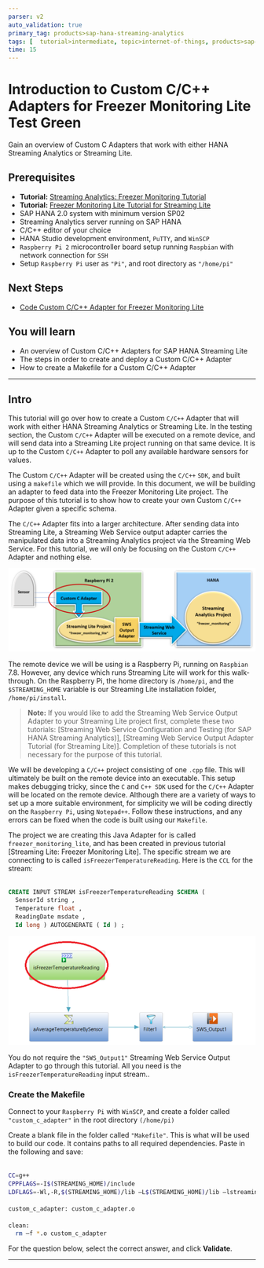 ```yaml
---
parser: v2
auto_validation: true
primary_tag: products>sap-hana-streaming-analytics
tags: [  tutorial>intermediate, topic>internet-of-things, products>sap-hana-streaming-analytics, products>sap-hana\,-express-edition ]
time: 15
---
```


# Introduction to Custom C/C++ Adapters for Freezer Monitoring Lite Test Green
<!-- description --> Gain an overview of Custom C Adapters that work with either HANA Streaming Analytics or Streaming Lite.

## Prerequisites  
 - **Tutorial:** [Streaming Analytics: Freezer Monitoring Tutorial](group.sds-hxe-get-started)
 - **Tutorial:** [Freezer Monitoring Lite Tutorial for Streaming Lite](hsa-streaming-lite-freezer-monitoring-part1)
 - SAP HANA 2.0 system with minimum version SP02
 - Streaming Analytics server running on SAP HANA
 - C/C++ editor of your choice
 - HANA Studio development environment, `PuTTY`, and `WinSCP`
 - `Raspberry Pi 2` microcontroller board setup running `Raspbian` with network connection for `SSH`
 - Setup `Raspberry Pi` user as `"Pi"`, and root directory as `"/home/pi"`

## Next Steps
 - [Code Custom C/C++ Adapter for Freezer Monitoring Lite](hsa-lite-custom-c-adapter-part2)

## You will learn  
- An overview of Custom C/C++ Adapters for SAP HANA Streaming Lite
- The steps in order to create and deploy a Custom C/C++ Adapter
- How to create a Makefile for a Custom C/C++ Adapter

---

## Intro
This tutorial will go over how to create a Custom `C/C++` Adapter that will work with either HANA Streaming Analytics or Streaming Lite. In the testing section, the Custom `C/C++` Adapter will be executed on a remote device, and will send data into a Streaming Lite project running on that same device. It is up to the Custom `C/C++` Adapter to poll any available hardware sensors for values.

The Custom `C/C++` Adapter will be created using the `C/C++` `SDK`, and built using a `makefile` which we will provide. In this document, we will be building an adapter to feed data into the Freezer Monitoring Lite project. The purpose of this tutorial is to show how to create your own Custom `C/C++` Adapter given a specific schema.

The `C/C++` Adapter fits into a larger architecture. After sending data into Streaming Lite, a Streaming Web Service output adapter carries the manipulated data into a Streaming Analytics project via the Streaming Web Service. For this tutorial, we will only be focusing on the Custom `C/C++` Adapter and nothing else.

![Custom C/C++ Adapter Overview](customCAdapterOverview.png)

The remote device we will be using is a Raspberry Pi, running on `Raspbian` 7.8. However, any device which runs Streaming Lite will work for this walk-through. On the Raspberry Pi, the home directory is `/home/pi`, and the `$STREAMING_HOME` variable is our Streaming Lite installation folder, `/home/pi/install`.

>**Note:** If you would like to add the Streaming Web Service Output Adapter to your Streaming Lite project first, complete these two tutorials: [Streaming Web Service Configuration and Testing (for SAP HANA Streaming Analytics)], [Streaming Web Service Output Adapter Tutorial (for Streaming Lite)]. Completion of these tutorials is not necessary for the purpose of this tutorial.

We will be developing a `C/C++` project consisting of one `.cpp` file. This will ultimately be built on the remote device into an executable. This setup makes debugging tricky, since the `C` and `C++ SDK` used for the `C/C++` Adapter will be located on the remote device. Although there are a variety of ways to set up a more suitable environment, for simplicity we will be coding directly on the `Raspberry Pi`, using `Notepad++`. Follow these instructions, and any errors can be fixed when the code is built using our `Makefile`.

The project we are creating this Java Adapter for is called `freezer_monitoring_lite`, and has been created in previous tutorial [Streaming Lite: Freezer Monitoring Lite]. The specific stream we are connecting to is called `isFreezerTemperatureReading`. Here is the `CCL` for the stream:

```SQL

CREATE INPUT STREAM isFreezerTemperatureReading SCHEMA (
  SensorId string ,
  Temperature float ,
  ReadingDate msdate ,
  Id long ) AUTOGENERATE ( Id ) ;
```

![CCL For Freezer Monitoring Lite](CCLForFreezerMonitoringLite.png)

You do not require the `"SWS_Output1"` Streaming Web Service Output Adapter to go through this tutorial. All you need is the `isFreezerTemperatureReading` input stream..

### Create the Makefile


Connect to your `Raspberry Pi` with `WinSCP`, and create a folder called `"custom_c_adapter"` in the root directory `(/home/pi)`

Create a blank file in the folder called `"Makefile"`. This is what will be used to build our code. It contains paths to all required dependencies. Paste in the following and save:

```Bash

CC=g++
CPPFLAGS=-I$(STREAMING_HOME)/include
LDFLAGS=-Wl,-R,$(STREAMING_HOME)/lib –L$(STREAMING_HOME)/lib –lstreamingclient_lib –lstreamingproject_lib

custom_c_adapter: custom_c_adapter.o

clean:
  rm –f *.o custom_c_adapter
```

For the question below, select the correct answer, and click **Validate**.



---
